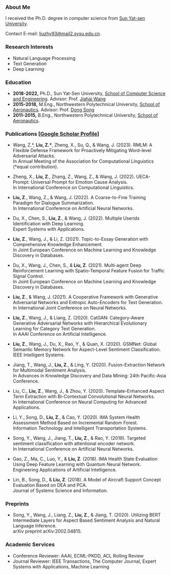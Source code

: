 ### About Me
I received the Ph.D. degree in computer science from [Sun Yat-sen University](http://www.sysu.edu.cn/).

Contact E-mail: [liuzhy93@mail2.sysu.edu.cn](mailto:liuzhy93@mail2.sysu.edu.cn).

### Research Interests 
* Natural Language Processing
* Text Generation
* Deep Learning

### Education
* **2018-2022,**    Ph.D., Sun Yat-Sen University, [School of Computer Science and Engineering](http://cse.sysu.edu.cn/). Advisor: Prof. [Jiahai Wang](http://cse.sysu.edu.cn/content/2551)
* **2015-2018,**    M.Eng., Northwestern Polytechnical University, [School of Aeronautics](https://hangkong.nwpu.edu.cn/). Advisor: Prof. [Dong Song](https://teacher.nwpu.edu.cn/songdong.html)
* **2011-2015,**    B.Eng., Northwestern Polytechnical University, [School of Aeronautics](https://hangkong.nwpu.edu.cn/).

### Publications [[Google Scholar Profile](https://scholar.google.com.hk/citations?user=Sp4xqzkAAAAJ&hl=en&oi=sra)]
* Wang, Z.\*, **Liu, Z.\***, Zheng, X., Su, Q., & Wang, J. (2023). RMLM: A Flexible Defense Framework for Proactively Mitigating Word-level Adversarial Attacks. <br>In Annual Meeting of the Association for Computational Linguistics (*equal contribution). 

* Zheng, X., **Liu, Z**., Zhang, Z., Wang, Z., & Wang, J. (2022). UECA-Prompt: Universal Prompt for Emotion Cause Analysis.<br>In International Conference on Computational Linguistics. 

* **Liu, Z**., Wang, Z., & Wang, J. (2022). A Coarse-to-Fine Training Paradigm for Dialogue Summarization. <br>In International Conference on Artificial Neural Networks. 

* Du, X., Chen, S., **Liu, Z**., & Wang, J. (2022). Multiple Userids Identification with Deep Learning.<br>Expert Systems with Applications.

* **Liu, Z**., Wang, J., & Li, Z. (2021). Topic-to-Essay Generation with Comprehensive Knowledge Enhancement. <br>In Joint European Conference on Machine Learning and Knowledge Discovery in Databases. 
  
* Du, X., Wang, J., Chen, S., & **Liu, Z**. (2021). Multi-agent Deep Reinforcement Learning with Spatio-Temporal Feature Fusion for Traffic Signal Control.<br>In Joint European Conference on Machine Learning and Knowledge Discovery in Databases. 
  
* **Liu, Z**., & Wang, J. (2021). A Cooperative Framework with Generative Adversarial Networks and Entropic Auto-Encoders for Text Generation.<br>In International Joint Conference on Neural Networks. 
  
* **Liu, Z**., Wang, J., & Liang, Z. (2020). CatGAN: Category-Aware Generative Adversarial Networks with Hierarchical Evolutionary Learning for Category Text Generation.<br>In AAAI Conference on Artificial Intelligence. 
  
* **Liu, Z**., Wang, J., Du, X., Rao, Y., & Quan, X. (2020). GSMNet: Global Semantic Memory Network for Aspect-Level Sentiment Classification.<br>IEEE Intelligent Systems. 
  
* Jiang, T., Wang, J., **Liu, Z**., & Ling, Y. (2020). Fusion-Extraction Network for Multimodal Sentiment Analysis.<br>In Advances in Knowledge Discovery and Data Mining: 24th Pacific-Asia Conference. 
  
* Liu, C., **Liu, Z**., Wang, J., & Zhou, Y. (2020). Template-Enhanced Aspect Term Extraction with Bi-Contextual Convolutional Neural Networks.<br>In International Conference on Neural Computing for Advanced Applications. 
  
* Li, Y., Song, D., **Liu, Z**., & Cao, Y. (2020). IMA System Health Assessment Method Based on Incremental Random Forest.<br>Information Technology and Intelligent Transportation Systems.
  
* Song, Y., Wang, J., Jiang, T., **Liu, Z**., & Rao, Y. (2019). Targeted sentiment classification with attentional encoder network.<br>In International Conference on Artificial Neural Networks. 
  
* Gao, Z., Ma, C., Luo, Y., & **Liu, Z**. (2018). IMA Health State Evaluation Using Deep Feature Learning with Quantum Neural Network.<br>Engineering Applications of Artificial Intelligence.
  
* Lin, B., Song, D., & **Liu, Z**. (2018). A Model of Aircraft Support Concept Evaluation Based on DEA and PCA.<br>Journal of Systems Science and Information.
  
### Preprints
* Song, Y., Wang, J., Liang, Z., **Liu, Z**., & Jiang, T. (2020). Utilizing BERT Intermediate Layers for Aspect Based Sentiment Analysis and Natural Language Inference.<br>arXiv preprint arXiv:2002.04815.

### Academic Services
* Conference Reviewer: AAAI, ECML-PKDD, ACL Rolling Review
* Journal Reviewer: IEEE Transactions, The Computer Journal, Expert Systems with Applications, Machine Learning
